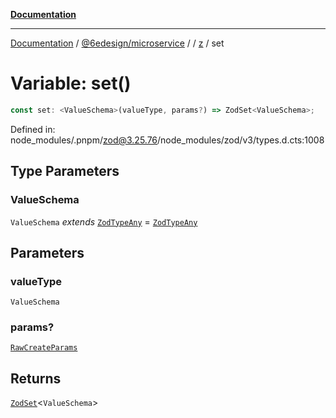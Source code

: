 [**Documentation**](../../../../../README.md)

***

[Documentation](../../../../../README.md) / [@6edesign/microservice](../../../README.md) / [](../../../README.md) / [z](../README.md) / set

# Variable: set()

```ts
const set: <ValueSchema>(valueType, params?) => ZodSet<ValueSchema>;
```

Defined in: node\_modules/.pnpm/zod@3.25.76/node\_modules/zod/v3/types.d.cts:1008

## Type Parameters

### ValueSchema

`ValueSchema` *extends* [`ZodTypeAny`](../type-aliases/ZodTypeAny.md) = [`ZodTypeAny`](../type-aliases/ZodTypeAny.md)

## Parameters

### valueType

`ValueSchema`

### params?

[`RawCreateParams`](../type-aliases/RawCreateParams.md)

## Returns

[`ZodSet`](../classes/ZodSet.md)&lt;`ValueSchema`&gt;
